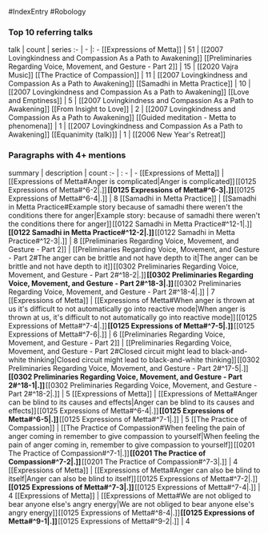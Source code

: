 #IndexEntry #Robology

### Top 10 referring talks
talk | count | series
:- | - |: -
[[Expressions of Metta]] | 51 | [[2007 Lovingkindness and Compassion As a Path to Awakening]]
[[Preliminaries Regarding Voice, Movement, and Gesture - Part 2]] | 15 | [[2020 Vajra Music]]
[[The Practice of Compassion]] | 11 | [[2007 Lovingkindness and Compassion As a Path to Awakening]]
[[Samadhi in Metta Practice]] | 10 | [[2007 Lovingkindness and Compassion As a Path to Awakening]]
[[Love and Emptiness]] | 5 | [[2007 Lovingkindness and Compassion As a Path to Awakening]]
[[From Insight to Love]] | 2 | [[2007 Lovingkindness and Compassion As a Path to Awakening]]
[[Guided meditation - Metta to phenomena]] | 1 | [[2007 Lovingkindness and Compassion As a Path to Awakening]]
[[Equanimity (talk)]] | 1 | [[2006 New Year's Retreat]]

### Paragraphs with 4+ mentions
summary | description | count
:- | : - | -
[[Expressions of Metta]] | [[Expressions of Metta#Anger is complicated\|Anger is complicated]] [[0125 Expressions of Metta#^6-2\|.]] **[[0125 Expressions of Metta#^6-3\|.]]** [[0125 Expressions of Metta#^6-4\|.]] | 8
[[Samadhi in Metta Practice]] | [[Samadhi in Metta Practice#Example story because of samadhi there weren't the conditions there for anger\|Example story: because of samadhi there weren't the conditions there for anger]] [[0122 Samadhi in Metta Practice#^12-1\|.]] **[[0122 Samadhi in Metta Practice#^12-2\|.]]** [[0122 Samadhi in Metta Practice#^12-3\|.]] | 8
[[Preliminaries Regarding Voice, Movement, and Gesture - Part 2]] | [[Preliminaries Regarding Voice, Movement, and Gesture - Part 2#The anger can be brittle and not have depth to it\|The anger can be brittle and not have depth to it]] [[0302 Preliminaries Regarding Voice, Movement, and Gesture - Part 2#^18-2\|.]] **[[0302 Preliminaries Regarding Voice, Movement, and Gesture - Part 2#^18-3\|.]]** [[0302 Preliminaries Regarding Voice, Movement, and Gesture - Part 2#^18-4\|.]] | 7
[[Expressions of Metta]] | [[Expressions of Metta#When anger is thrown at us it's difficult to not automatically go into reactive mode\|When anger is thrown at us, it's difficult to not automatically go into reactive mode]] [[0125 Expressions of Metta#^7-4\|.]] **[[0125 Expressions of Metta#^7-5\|.]]** [[0125 Expressions of Metta#^7-6\|.]] | 6
[[Preliminaries Regarding Voice, Movement, and Gesture - Part 2]] | [[Preliminaries Regarding Voice, Movement, and Gesture - Part 2#Closed circuit might lead to black-and-white thinking\|Closed circuit might lead to black-and-white thinking]] [[0302 Preliminaries Regarding Voice, Movement, and Gesture - Part 2#^17-5\|.]] **[[0302 Preliminaries Regarding Voice, Movement, and Gesture - Part 2#^18-1\|.]]** [[0302 Preliminaries Regarding Voice, Movement, and Gesture - Part 2#^18-2\|.]] | 5
[[Expressions of Metta]] | [[Expressions of Metta#Anger can be blind to its causes and effects\|Anger can be blind to its causes and effects]] [[0125 Expressions of Metta#^6-4\|.]] **[[0125 Expressions of Metta#^6-5\|.]]** [[0125 Expressions of Metta#^7-1\|.]] | 5
[[The Practice of Compassion]] | [[The Practice of Compassion#When feeling the pain of anger coming in remember to give compassion to yourself\|When feeling the pain of anger coming in, remember to give compassion to yourself]] [[0201 The Practice of Compassion#^7-1\|.]] **[[0201 The Practice of Compassion#^7-2\|.]]** [[0201 The Practice of Compassion#^7-3\|.]] | 4
[[Expressions of Metta]] | [[Expressions of Metta#Anger can also be blind to itself\|Anger can also be blind to itself]] [[0125 Expressions of Metta#^7-2\|.]] **[[0125 Expressions of Metta#^7-3\|.]]** [[0125 Expressions of Metta#^7-4\|.]] | 4
[[Expressions of Metta]] | [[Expressions of Metta#We are not obliged to bear anyone else's angry energy\|We are not obliged to bear anyone else's angry energy]] [[0125 Expressions of Metta#^8-4\|.]] **[[0125 Expressions of Metta#^9-1\|.]]** [[0125 Expressions of Metta#^9-2\|.]] | 4


